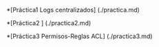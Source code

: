 *[Práctica1 Logs centralizados] (./practica.md)

*[Práctica2 ] (./practica2.md)

*[Práctica3 Permisos-Reglas ACL] (./practica3.md)
